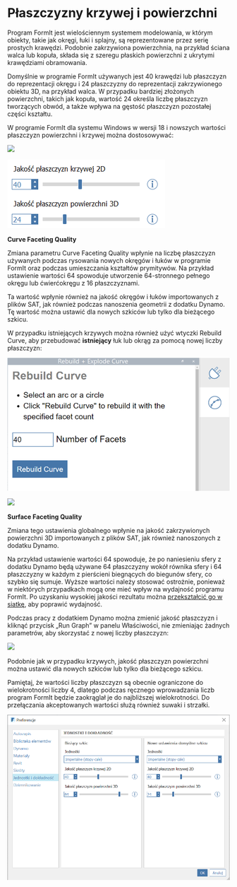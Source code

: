 # Płaszczyzny krzywej i powierzchni

Program FormIt jest wielościennym systemem modelowania, w którym obiekty, takie jak okręgi, łuki i splajny, są reprezentowane przez serię prostych krawędzi. Podobnie zakrzywiona powierzchnia, na przykład ściana walca lub kopuła, składa się z szeregu płaskich powierzchni z ukrytymi krawędziami obramowania.

Domyślnie w programie FormIt używanych jest 40 krawędzi lub płaszczyzn do reprezentacji okręgu i 24 płaszczyzny do reprezentacji zakrzywionego obiektu 3D, na przykład walca. W przypadku bardziej złożonych powierzchni, takich jak kopuła, wartość 24 określa liczbę płaszczyzn tworzących obwód, a także wpływa na gęstość płaszczyzn pozostałej części kształtu.

W programie FormIt dla systemu Windows w wersji 18 i nowszych wartości płaszczyzn powierzchni i krzywej można dostosowywać:

![](../.gitbook/assets/faceting\_planter.gif)

![](../.gitbook/assets/faceting.png)

**Curve Faceting Quality**

Zmiana parametru Curve Faceting Quality wpłynie na liczbę płaszczyzn używanych podczas rysowania nowych okręgów i łuków w programie FormIt oraz podczas umieszczania kształtów prymitywów. Na przykład ustawienie wartości 64 spowoduje utworzenie 64-stronnego pełnego okręgu lub ćwierćokręgu z 16 płaszczyznami.

Ta wartość wpłynie również na jakość okręgów i łuków importowanych z plików SAT, jak również podczas nanoszenia geometrii z dodatku Dynamo. Tę wartość można ustawić dla nowych szkiców lub tylko dla bieżącego szkicu.

W przypadku istniejących krzywych można również użyć wtyczki Rebuild Curve, aby przebudować **istniejący** łuk lub okrąg za pomocą nowej liczby płaszczyzn:

![](<../.gitbook/assets/screen-shot-2020-01-10-at-1.20.53-pm (1).png>)

![](<../.gitbook/assets/faceting\_rebuild-curve (1).gif>)

**Surface Faceting Quality**

Zmiana tego ustawienia globalnego wpłynie na jakość zakrzywionych powierzchni 3D importowanych z plików SAT, jak również nanoszonych z dodatku Dynamo.

Na przykład ustawienie wartości 64 spowoduje, że po naniesieniu sfery z dodatku Dynamo będą używane 64 płaszczyzny wokół równika sfery i 64 płaszczyzny w każdym z pierścieni biegnących do biegunów sfery, co szybko się sumuje. Wyższe wartości należy stosować ostrożnie, ponieważ w niektórych przypadkach mogą one mieć wpływ na wydajność programu FormIt. Po uzyskaniu wysokiej jakości rezultatu można [przekształcić go w siatkę](meshes.md), aby poprawić wydajność.

Podczas pracy z dodatkiem Dynamo można zmienić jakość płaszczyzn i kliknąć przycisk „Run Graph” w panelu Właściwości, nie zmieniając żadnych parametrów, aby skorzystać z nowej liczby płaszczyzn:

![](<../.gitbook/assets/faceting\_column (1).gif>)

Podobnie jak w przypadku krzywych, jakość płaszczyzn powierzchni można ustawić dla nowych szkiców lub tylko dla bieżącego szkicu.

Pamiętaj, że wartości liczby płaszczyzn są obecnie ograniczone do wielokrotności liczby 4, dlatego podczas ręcznego wprowadzania liczb program FormIt będzie zaokrąglał je do najbliższej wielokrotności. Do przełączania akceptowanych wartości służą również suwaki i strzałki.

![](<../.gitbook/assets/units-+-precision (1).png>)
